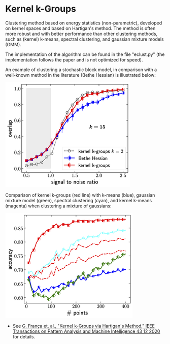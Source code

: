 # Kernel k-Groups

Clustering method based on energy statistics (non-parametric), developed on kernel spaces and based on Hartigan's method.
The method is often more robust and with better performance than other clustering methods, such as (kernel) k-means, spectral clustering, and gaussian mixture models (GMM).

The implementation of the algorithm can be found in the file "eclust.py" (the implementation follows the paper and is not optimized for speed).

An example of clustering a stochastic block model, in comparison with a well-known method in the literature (Bethe Hessian) is illustrated below:

![](https://github.com/guisf/kgroups/blob/main/figs/sbm_phase_15.png)

Comparison of kernel k-groups (red line) with k-means (blue), gaussian mixture model (green), spectral clustering (cyan), and kernel k-means (magenta) when clustering  a mixture of gaussians:

![](https://github.com/guisf/kgroups/blob/main/figs/gauss_n.png)


* See [G. França et. al., "Kernel k-Groups via Hartigan's Method," IEEE Transactions on Pattern Analysis and Machine Intelligence 43 12 2020](https://doi.org/10.1109/TPAMI.2020.2998120) for details.
